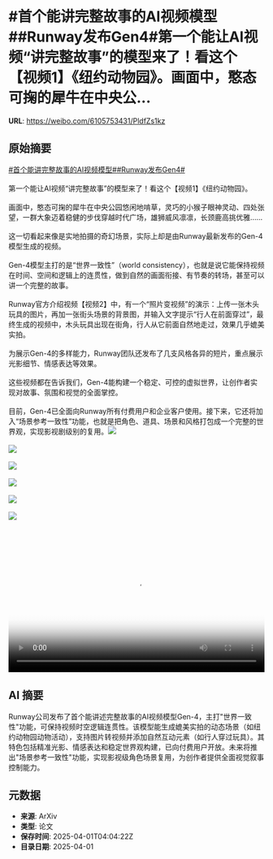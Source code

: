 # #首个能讲完整故事的AI视频模型##Runway发布Gen4#第一个能让AI视频“讲完整故事”的模型来了！看这个【视频1】《纽约动物园》。画面中，憨态可掬的犀牛在中央公...

**URL**: https://weibo.com/6105753431/PldfZs1kz

## 原始摘要

<a href="https://m.weibo.cn/search?containerid=231522type%3D1%26t%3D10%26q%3D%23%E9%A6%96%E4%B8%AA%E8%83%BD%E8%AE%B2%E5%AE%8C%E6%95%B4%E6%95%85%E4%BA%8B%E7%9A%84AI%E8%A7%86%E9%A2%91%E6%A8%A1%E5%9E%8B%23&amp;extparam=%23%E9%A6%96%E4%B8%AA%E8%83%BD%E8%AE%B2%E5%AE%8C%E6%95%B4%E6%95%85%E4%BA%8B%E7%9A%84AI%E8%A7%86%E9%A2%91%E6%A8%A1%E5%9E%8B%23" data-hide=""><span class="surl-text">#首个能讲完整故事的AI视频模型#</span></a><a href="https://m.weibo.cn/search?containerid=231522type%3D1%26t%3D10%26q%3D%23Runway%E5%8F%91%E5%B8%83Gen4%23&amp;extparam=%23Runway%E5%8F%91%E5%B8%83Gen4%23" data-hide=""><span class="surl-text">#Runway发布Gen4#</span></a><br><br>第一个能让AI视频“讲完整故事”的模型来了！看这个【视频1】《纽约动物园》。<br><br>画面中，憨态可掬的犀牛在中央公园悠闲地啃草，灵巧的小猴子眼神灵动、四处张望，一群大象迈着稳健的步伐穿越时代广场，雄狮威风凛凛，长颈鹿高挑优雅……<br><br>这一切看起来像是实地拍摄的奇幻场景，实际上却是由Runway最新发布的Gen-4模型生成的视频。<br><br>Gen-4模型主打的是“世界一致性”（world consistency），也就是说它能保持视频在时间、空间和逻辑上的连贯性，做到自然的画面衔接、有节奏的转场，甚至可以讲一个完整的故事。<br><br>Runway官方介绍视频【视频2】中，有一个“照片变视频”的演示：上传一张木头玩具的图片，再加一张街头场景的背景图，并输入文字提示“行人在前面穿过”，最终生成的视频中，木头玩具出现在街角，行人从它前面自然地走过，效果几乎媲美实拍。<br><br>为展示Gen-4的多样能力，Runway团队还发布了几支风格各异的短片，重点展示光影细节、情感表达等效果。<br><br>这些视频都在告诉我们，Gen-4能构建一个稳定、可控的虚拟世界，让创作者实现对故事、氛围和视觉的全面掌控。<br><br>目前，Gen-4已全面向Runway所有付费用户和企业客户使用。接下来，它还将加入“场景参考一致性”功能，也就是把角色、道具、场景和风格打包成一个完整的世界观，实现影视剧级别的复用。<img style="" src="https://tvax2.sinaimg.cn/large/006Fd7o3ly1i012jnde0mj30zk0k0mx5.jpg" referrerpolicy="no-referrer"><br><br><img style="" src="https://tvax2.sinaimg.cn/large/006Fd7o3ly1i012jm8rdij30zk0k0gm6.jpg" referrerpolicy="no-referrer"><br><br><img style="" src="https://tvax4.sinaimg.cn/large/006Fd7o3ly1i012jlyirij30zk0k0mx5.jpg" referrerpolicy="no-referrer"><br><br><img style="" src="https://tvax3.sinaimg.cn/large/006Fd7o3ly1i012jkqcl7j30zk0k0jr9.jpg" referrerpolicy="no-referrer"><br><br><img style="" src="https://tvax3.sinaimg.cn/large/006Fd7o3ly1i012jmflbhj30zk0k0t8n.jpg" referrerpolicy="no-referrer"><br><br><img style="" src="https://tvax2.sinaimg.cn/large/006Fd7o3ly1i012jl6dkmj30zk0k0mx5.jpg" referrerpolicy="no-referrer"><br><br><br clear="both"><div style="clear: both"></div><video controls="controls" poster="https://tvax4.sinaimg.cn/orj480/006Fd7o3ly1i012jmywjaj30zk0k0mx5.jpg" style="width: 100%"><source src="https://f.video.weibocdn.com/o0/gCSJEEhPlx08n7PWjtvi01041200DDZa0E010.mp4?label=mp4_720p&amp;template=1280x720.25.0&amp;ori=0&amp;ps=1CwnkDw1GXwCQx&amp;Expires=1743483802&amp;ssig=ux8s1z8QEH&amp;KID=unistore,video"><source src="https://f.video.weibocdn.com/o0/iUBCT1Pplx08n7PVeOp201041200lO3D0E010.mp4?label=mp4_hd&amp;template=852x480.25.0&amp;ori=0&amp;ps=1CwnkDw1GXwCQx&amp;Expires=1743483802&amp;ssig=WEk8Epc7jE&amp;KID=unistore,video"><source src="https://f.video.weibocdn.com/o0/x20lYd9Llx08n7PUQudG01041200ehHo0E010.mp4?label=mp4_ld&amp;template=640x360.25.0&amp;ori=0&amp;ps=1CwnkDw1GXwCQx&amp;Expires=1743483802&amp;ssig=YKeIbvM8Nx&amp;KID=unistore,video"><p>视频无法显示，请前往<a href="https://video.weibo.com/show?fid=1034%3A5150556474245140" target="_blank" rel="noopener noreferrer">微博视频</a>观看。</p></video>

## AI 摘要

Runway公司发布了首个能讲述完整故事的AI视频模型Gen-4，主打"世界一致性"功能，可保持视频时空逻辑连贯性。该模型能生成媲美实拍的动态场景（如纽约动物园动物活动），支持图片转视频并添加自然互动元素（如行人穿过玩具）。其特色包括精准光影、情感表达和稳定世界观构建，已向付费用户开放。未来将推出"场景参考一致性"功能，实现影视级角色场景复用，为创作者提供全面视觉叙事控制能力。

## 元数据

- **来源**: ArXiv
- **类型**: 论文
- **保存时间**: 2025-04-01T04:04:22Z
- **目录日期**: 2025-04-01
